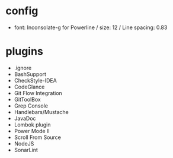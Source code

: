 # config

- font: Inconsolate-g for Powerline / size: 12 / Line spacing: 0.83

# plugins

- .ignore
- BashSupport
- CheckStyle-IDEA
- CodeGlance
- Git Flow Integration
- GitToolBox
- Grep Console
- Handlebars/Mustache
- JavaDoc
- Lombok plugin
- Power Mode II
- Scroll From Source
- NodeJS
- SonarLint
